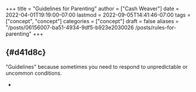 +++
title = "Guidelines for Parenting"
author = ["Cash Weaver"]
date = 2022-04-01T19:19:00-07:00
lastmod = 2022-09-05T14:41:46-07:00
tags = ["concept", "concept"]
categories = ["concept"]
draft = false
aliases = "/posts/06156007-ba51-4934-9df5-b923e2030026 /posts/rules-for-parenting"
+++

##  {#d41d8c}

"Guidelines" because sometimes you need to respond to unpredictable or uncommon conditions.

-
